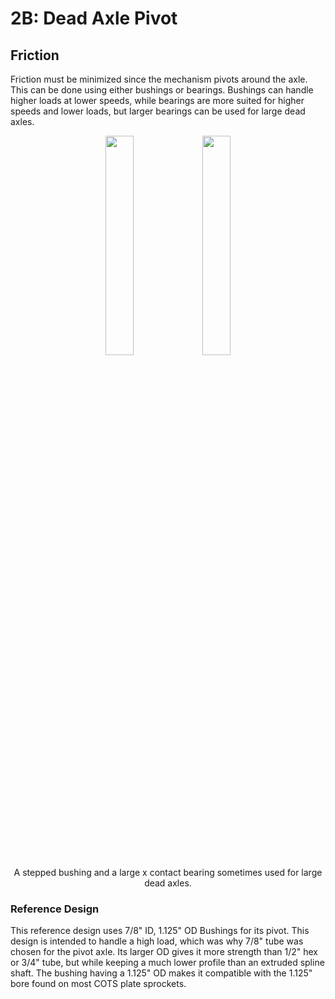 # 2B: Dead Axle Pivot

## Friction

Friction must be minimized since the mechanism pivots around the axle. This can be done using either bushings or bearings. Bushings can handle higher loads at lower speeds, while bearings are more suited for higher speeds and lower loads, but larger bearings can be used for large dead axles. 
<center>
<div id="wrapper">
    <img id="centeredImages" border="0" src="/img/learning-course/stage2-pivot/wcpbushing.webp"  width="30%">
    <img id="centeredImages" border="0" src="/img/learning-course/stage2-pivot/xcontact.webp" width="30%">
<figcaption>A stepped bushing and a large x contact bearing sometimes used for large dead axles.</figcaption>
</div>
</center>

### Reference Design

This reference design uses 7/8" ID, 1.125" OD Bushings for its pivot. This design is intended to handle a high load, which was why 7/8" tube was chosen for the pivot axle. Its larger OD gives it more strength than 1/2" hex or 3/4" tube, but while keeping a much lower profile than an extruded spline shaft. The bushing having a 1.125" OD makes it compatible with the 1.125" bore found on most COTS plate sprockets.


<br>